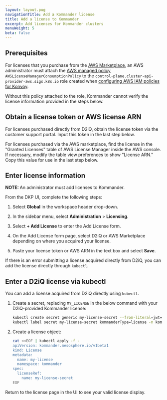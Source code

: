 ```yaml
---
layout: layout.pug
navigationTitle: Add a Kommander license
title: Add a license to Kommander
excerpt: Add licenses for Kommander clusters
menuWeight: 5
beta: false
---
```


## Prerequisites

For licenses that you purchase from the [AWS Marketplace](https://aws.amazon.com/marketplace/), an AWS administrator must attach the [AWS managed policy](https://docs.aws.amazon.com/license-manager/latest/userguide/security-iam-awsmanpol.html#security-iam-AWSLicenseManagerConsumptionPolicy) `AWSLicenseManagerConsumptionPolicy` to the `control-plane.cluster-api-provider-aws.sigs.k8s.io` role created when [configuring AWS IAM policies for Konvoy](/dkp/konvoy/latest/choose-infrastructure/aws/iam-policies/).

Without this policy attached to the role, Kommander cannot verify the license information provided in the steps below.

## Obtain a license token or AWS license ARN

For licenses purchased directly from D2iQ, obtain the license token via the customer support portal. Input this token in the last step below.

For licenses purchased via the AWS marketplace, find the license in the "Granted Licenses" table of AWS License Manager inside the AWS console. If necessary, modify the table view preferences to show "License ARN." Copy this value for use in the last step below.

## Enter license information

<p class="message--note"><strong>NOTE: </strong>An administrator must add licenses to Kommander.</p>

From the DKP UI, complete the following steps:

1.  Select **Global** in the workspace header drop-down.

1.  In the sidebar menu, select **Administration** > **Licensing**.

1.  Select **+ Add License** to enter the Add License form.

1.  On the Add License form page, select D2iQ or AWS Marketplace depending on where you acquired your license.

1.  Paste your license token or AWS ARN in the text box and select **Save**.

If there is an error submitting a license acquired directly from D2iQ, you can add the license directly through `kubectl`.

## Enter a D2iQ license via kubectl

You can add a license acquired from D2iQ directly using `kubectl`.

1.  Create a secret, replacing `MY_LICENSE` in the below command with your D2iQ-provided Kommander license:

    ```bash
    kubectl create secret generic my-license-secret --from-literal=jwt=MY_LICENSE -n kommander
    kubectl label secret my-license-secret kommanderType=license -n kommander
    ```

1.  Create a license object:

    ```bash
    cat <<EOF | kubectl apply -f -
    apiVersion: kommander.mesosphere.io/v1beta1
    kind: License
    metadata:
      name: my-license
      namespace: kommander
    spec:
      licenseRef:
        name: my-license-secret
    EOF
    ```

Return to the license page in the UI to see your valid license display.
